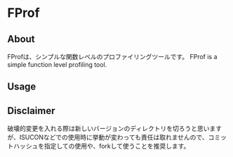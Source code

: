 # FProf
## About
FProfは、シンプルな関数レベルのプロファイリングツールです。
FProf is a simple function level profiling tool.


## Usage


## Disclaimer
破壊的変更を入れる際は新しいバージョンのディレクトリを切ろうと思いますが、ISUCONなどでの使用時に挙動が変わっても責任は取れませんので、コミットハッシュを指定しての使用や、forkして使うことを推奨します。
